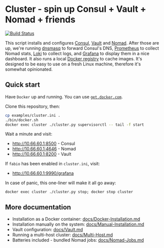 # Cluster - spin up Consul + Vault + Nomad + friends

[![Build Status](https://jenkins.liquiddemo.org/api/badges/liquidinvestigations/cluster/status.svg)](https://jenkins.liquiddemo.org/liquidinvestigations/cluster)

This script installs and configures [Consul][], [Vault][] and [Nomad][]. After
those are up, we're running [dnsmasq][] to forward Consul's DNS, [Prometheus][]
to collect Nomad stats, [Loki][] to collect logs, and [Grafana][] to display
them in a nice dashboard. It also runs a local [Docker registry][] to cache
images. It's designed to be easy to use on a fresh Linux machine, therefore
it's somewhat opinionated.

[consul]: https://www.consul.io/
[vault]: https://www.vaultproject.io/
[nomad]: https://www.nomadproject.io/
[supervisord]: http://supervisord.org/
[dnsmasq]: http://www.thekelleys.org.uk/dnsmasq/doc.html
[Prometheus]: http://prometheus.io/
[Grafana]: https://grafana.com/
[Loki]: https://grafana.com/oss/loki
[Docker registry]: https://docs.docker.com/registry/deploying/

## Quick start

Have `Docker` up and running. You can use
[`get.docker.com`](https://docs.docker.com/install/linux/docker-ce/ubuntu/#install-using-the-convenience-script).

Clone this repository, then:

```bash
cp examples/cluster.ini .
./bin/docker.sh
docker exec cluster ./cluster.py supervisorctl -- tail -f start
```

Wait a minute and visit:

* <http://10.66.60.1:8500> - Consul
* <http://10.66.60.1:4646> - Nomad
* <http://10.66.60.1:8200> - Vault

If `fabio` has been enabled in `cluster.ini`, visit:

* <http://10.66.60.1:9990/grafana>

In case of panic, this one-liner will make it all go away:

`docker exec cluster ./cluster.py stop; docker stop cluster`

## More documentation
* Installation as a Docker container:
  [docs/Docker-Installation.md](docs/Docker-Installation.md)
* Installation manually on the system:
  [docs/Manual-Installation.md](docs/Manual-Installation.md)
* Vault configuration:
  [docs/Vault.md](docs/Vault.md)
* Running a multi-host cluster:
  [docs/Multi-Host.md](docs/Multi-Host.md)
* Batteries included - bundled Nomad jobs:
  [docs/Nomad-Jobs.md](docs/Nomad-Jobs.md)
